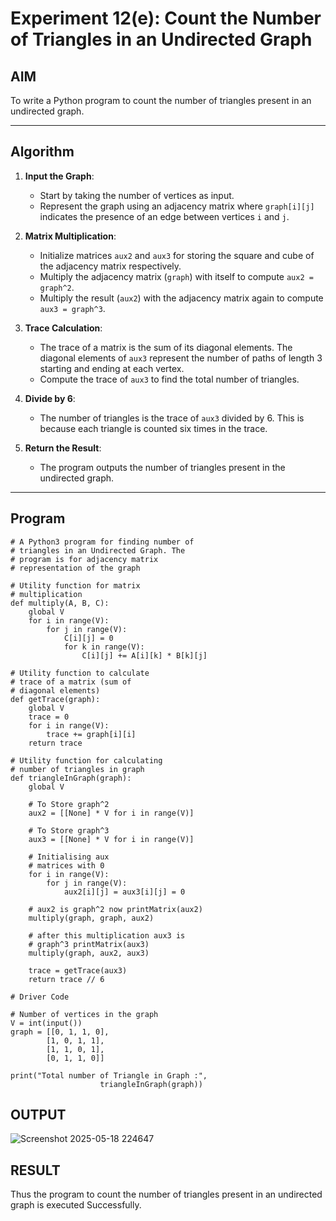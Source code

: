 # Experiment 12(e): Count the Number of Triangles in an Undirected Graph

## AIM
To write a Python program to count the number of triangles present in an undirected graph.

---

## Algorithm

1. **Input the Graph**:
   - Start by taking the number of vertices as input.
   - Represent the graph using an adjacency matrix where `graph[i][j]` indicates the presence of an edge between vertices `i` and `j`.

2. **Matrix Multiplication**:
   - Initialize matrices `aux2` and `aux3` for storing the square and cube of the adjacency matrix respectively.
   - Multiply the adjacency matrix (`graph`) with itself to compute `aux2 = graph^2`.
   - Multiply the result (`aux2`) with the adjacency matrix again to compute `aux3 = graph^3`.

3. **Trace Calculation**:
   - The trace of a matrix is the sum of its diagonal elements. The diagonal elements of `aux3` represent the number of paths of length 3 starting and ending at each vertex.
   - Compute the trace of `aux3` to find the total number of triangles.

4. **Divide by 6**:
   - The number of triangles is the trace of `aux3` divided by 6. This is because each triangle is counted six times in the trace.

5. **Return the Result**:
   - The program outputs the number of triangles present in the undirected graph.

---

## Program
```
# A Python3 program for finding number of
# triangles in an Undirected Graph. The
# program is for adjacency matrix
# representation of the graph

# Utility function for matrix
# multiplication
def multiply(A, B, C):
	global V
	for i in range(V):
		for j in range(V):
			C[i][j] = 0
			for k in range(V):
				C[i][j] += A[i][k] * B[k][j]

# Utility function to calculate
# trace of a matrix (sum of
# diagonal elements)
def getTrace(graph):
	global V
	trace = 0
	for i in range(V):
		trace += graph[i][i]
	return trace

# Utility function for calculating
# number of triangles in graph
def triangleInGraph(graph):
	global V
	
	# To Store graph^2
	aux2 = [[None] * V for i in range(V)]

	# To Store graph^3
	aux3 = [[None] * V for i in range(V)]

	# Initialising aux
	# matrices with 0
	for i in range(V):
		for j in range(V):
			aux2[i][j] = aux3[i][j] = 0

	# aux2 is graph^2 now printMatrix(aux2)
	multiply(graph, graph, aux2)

	# after this multiplication aux3 is
	# graph^3 printMatrix(aux3)
	multiply(graph, aux2, aux3)

	trace = getTrace(aux3)
	return trace // 6

# Driver Code

# Number of vertices in the graph
V = int(input())
graph = [[0, 1, 1, 0],
		[1, 0, 1, 1],
		[1, 1, 0, 1],
		[0, 1, 1, 0]]

print("Total number of Triangle in Graph :",
					triangleInGraph(graph))
```

## OUTPUT
![Screenshot 2025-05-18 224647](https://github.com/user-attachments/assets/91707176-f59a-4738-8bb5-42e7db019246)


## RESULT
Thus the program to count the number of triangles present in an undirected graph is executed Successfully.
